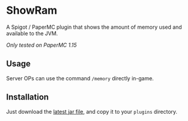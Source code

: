 # ShowRam

A Spigot / PaperMC plugin that shows the amount of memory used and available to the JVM.

*Only tested on PaperMC 1.15*

## Usage
Server OPs can use the command ```/memory``` directly in-game.

## Installation
Just download the [latest jar file](https://github.com/mattiamari/showram/releases),
and copy it to your ```plugins``` directory.
